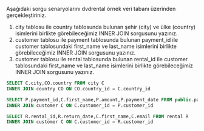 Aşağıdaki sorgu senaryolarını dvdrental örnek veri tabanı üzerinden gerçekleştiriniz.

1. city tablosu ile country tablosunda bulunan şehir (city) ve ülke (country) isimlerini birlikte görebileceğimiz INNER JOIN sorgusunu yazınız.
2. customer tablosu ile payment tablosunda bulunan payment_id ile customer tablosundaki first_name ve last_name isimlerini birlikte görebileceğimiz INNER JOIN sorgusunu yazınız.
3. customer tablosu ile rental tablosunda bulunan rental_id ile customer tablosundaki first_name ve last_name isimlerini birlikte görebileceğimiz INNER JOIN sorgusunu yazınız.

```sql
SELECT C.city,CO.country FROM city C
INNER JOIN country CO ON CO.country_id = C.country_id
```

```sql
SELECT P.payment_id,C.first_name,P.amount,P.payment_date FROM public.payment P
INNER JOIN customer C ON C.customer_id = P.customer_id
```

```sql
SELECT R.rental_id,R.return_date,C.first_name,C.email FROM rental R
INNER JOIN customer C ON C.customer_id = R.customer_id
```